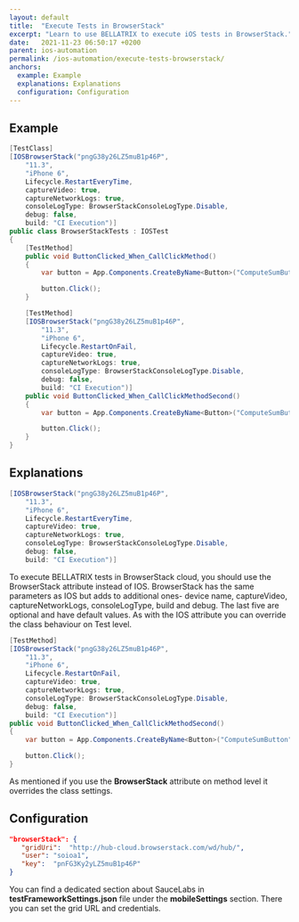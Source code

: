 ```yaml
---
layout: default
title:  "Execute Tests in BrowserStack"
excerpt: "Learn to use BELLATRIX to execute iOS tests in BrowserStack."
date:   2021-11-23 06:50:17 +0200
parent: ios-automation
permalink: /ios-automation/execute-tests-browserstack/
anchors:
  example: Example
  explanations: Explanations
  configuration: Configuration
---
```

Example
-------
```csharp
[TestClass]
[IOSBrowserStack("pngG38y26LZ5muB1p46P",
    "11.3",
    "iPhone 6",
    Lifecycle.RestartEveryTime,
    captureVideo: true,
    captureNetworkLogs: true,
    consoleLogType: BrowserStackConsoleLogType.Disable,
    debug: false,
    build: "CI Execution")]
public class BrowserStackTests : IOSTest
{
    [TestMethod]
    public void ButtonClicked_When_CallClickMethod()
    {
        var button = App.Components.CreateByName<Button>("ComputeSumButton");

        button.Click();
    }

    [TestMethod]
    [IOSBrowserStack("pngG38y26LZ5muB1p46P",
        "11.3",
        "iPhone 6",
        Lifecycle.RestartOnFail,
        captureVideo: true,
        captureNetworkLogs: true,
        consoleLogType: BrowserStackConsoleLogType.Disable,
        debug: false,
        build: "CI Execution")]
    public void ButtonClicked_When_CallClickMethodSecond()
    {
        var button = App.Components.CreateByName<Button>("ComputeSumButton");

        button.Click();
    }
}
```

Explanations
------------
```csharp
[IOSBrowserStack("pngG38y26LZ5muB1p46P",
    "11.3",
    "iPhone 6",
    Lifecycle.RestartEveryTime,
    captureVideo: true,
    captureNetworkLogs: true,
    consoleLogType: BrowserStackConsoleLogType.Disable,
    debug: false,
    build: "CI Execution")]
```
To execute BELLATRIX tests in BrowserStack cloud, you should use the BrowserStack attribute instead of IOS. BrowserStack has the same parameters as IOS but adds to additional ones- device name, captureVideo, captureNetworkLogs, consoleLogType, build and debug. The last five are optional and have default values. As with the IOS attribute you can override the class behaviour on Test level.
```csharp
[TestMethod]
[IOSBrowserStack("pngG38y26LZ5muB1p46P",
    "11.3",
    "iPhone 6",
    Lifecycle.RestartOnFail,
    captureVideo: true,
    captureNetworkLogs: true,
    consoleLogType: BrowserStackConsoleLogType.Disable,
    debug: false,
    build: "CI Execution")]
public void ButtonClicked_When_CallClickMethodSecond()
{
    var button = App.Components.CreateByName<Button>("ComputeSumButton");

    button.Click();
}
```
As mentioned if you use the **BrowserStack** attribute on method level it overrides the class settings.

Configuration
-------------
```json
"browserStack": {
   "gridUri":  "http://hub-cloud.browserstack.com/wd/hub/",
   "user": "soioa1",
   "key":  "pnFG3Ky2yLZ5muB1p46P"
}
```
You can find a dedicated section about SauceLabs in **testFrameworkSettings.json** file under the **mobileSettings** section. There you can set the grid URL and credentials.